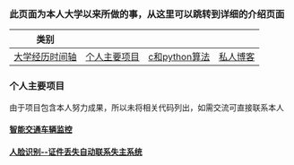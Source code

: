 ### 此页面为本人大学以来所做的事，从这里可以跳转到详细的介绍页面
|类别||||
|------|------|------|------|
|[大学经历时间轴](https://github.com/ljgithub669/me/blob/master/README.md)|[个人主要项目](https://github.com/ljgithub669/all/blob/master/README.md#%E4%B8%AA%E4%BA%BA%E4%B8%BB%E8%A6%81%E9%A1%B9%E7%9B%AE)|[c和python算法](https://github.com/ljgithub669/small_project)|[私人博客](https://ljgithub669.github.io/)|

### 个人主要项目

由于项目包含本人努力成果，所以未将相关代码列出，如需交流可直接联系本人

#### [智能交通车辆监控](https://github.com/ljgithub669/all/blob/master/details/Intelligence_Traffic.md)

#### [人脸识别--证件丢失自动联系失主系统](https://github.com/ljgithub669/all/blob/master/details/Find_Card.md)
